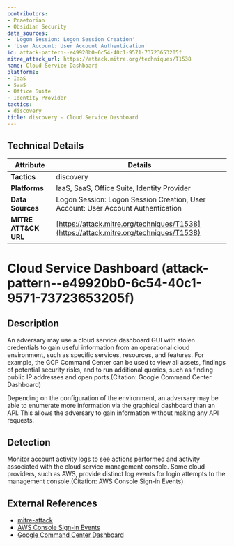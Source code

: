 ```yaml
---
contributors:
- Praetorian
- Obsidian Security
data_sources:
- 'Logon Session: Logon Session Creation'
- 'User Account: User Account Authentication'
id: attack-pattern--e49920b0-6c54-40c1-9571-73723653205f
mitre_attack_url: https://attack.mitre.org/techniques/T1538
name: Cloud Service Dashboard
platforms:
- IaaS
- SaaS
- Office Suite
- Identity Provider
tactics:
- discovery
title: discovery - Cloud Service Dashboard
---
```


## Technical Details

| Attribute | Details |
|-----------|----------|
| **Tactics** | discovery |
| **Platforms** | IaaS, SaaS, Office Suite, Identity Provider |
| **Data Sources** | Logon Session: Logon Session Creation, User Account: User Account Authentication |
| **MITRE ATT&CK URL** | [https://attack.mitre.org/techniques/T1538](https://attack.mitre.org/techniques/T1538) |

# Cloud Service Dashboard (attack-pattern--e49920b0-6c54-40c1-9571-73723653205f)

## Description
An adversary may use a cloud service dashboard GUI with stolen credentials to gain useful information from an operational cloud environment, such as specific services, resources, and features. For example, the GCP Command Center can be used to view all assets, findings of potential security risks, and to run additional queries, such as finding public IP addresses and open ports.(Citation: Google Command Center Dashboard)

Depending on the configuration of the environment, an adversary may be able to enumerate more information via the graphical dashboard than an API. This allows the adversary to gain information without making any API requests.

## Detection
Monitor account activity logs to see actions performed and activity associated with the cloud service management console. Some cloud providers, such as AWS, provide distinct log events for login attempts to the management console.(Citation: AWS Console Sign-in Events)

## External References
- [mitre-attack](https://attack.mitre.org/techniques/T1538)
- [AWS Console Sign-in Events](https://docs.aws.amazon.com/awscloudtrail/latest/userguide/cloudtrail-event-reference-aws-console-sign-in-events.html)
- [Google Command Center Dashboard](https://cloud.google.com/security-command-center/docs/quickstart-scc-dashboard)
